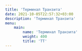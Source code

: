 ```yaml
---
title: 'Терминал Транзита'
date: 2021-10-05T22:57:32+03:00
description: 'Терминал Транзита'
menu:
    main:
        name: 'Терминал Транзита'
        weight: 400
        title: 'TT'
---
```

